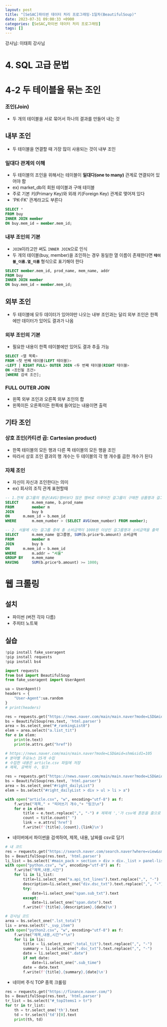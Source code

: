 ```yaml
---
layout: post
title: "[SeSAC]파이썬 데이터 처리 프로그래밍-1일차(BeautifulSoup)"
date: 2023-07-31 09:00:33 +0900
categories: [SeSAC,파이썬 데이터 처리 프로그래밍]
tags: []
---
```



강사님: 이태희 강사님

# 4. SQL 고급 문법
# 4-2 두 테이블을 묶는 조인

### 조인(Join)
- 두 개의 테이블을 서로 묶어서 하나의 결과를 만들어 내는 것

## 내부 조인
- 두 테이블을 연결할 때 가장 많이 사용되는 것이 내부 조인

### 일대다 관계의 이해
- 두 테이블의 조인을 위해서는 테이블이 **일대다(one to many)** 관계로 연결되어 있어야 함
- ex) market_db의 회원 테이블과 구매 테이블
- 주로 기본 키(Primary Key)와 외래 키(Foreign Key) 관계로 맺어져 있다
- 'PK-FK' 관계라고도 부른다

```sql
SELECT *
FROM buy
INNER JOIN member
ON buy.mem_id = member.mem_id;
```

### 내부 조인의 기본
- `JOIN`이라고만 써도 `INNER JOIN`으로 인식
- 두 개의 테이블(buy, member)을 조인하는 경우 동일한 열 이름이 존재한다면 **`테이블_이름.열_이름`** 형식으로 표기해야 한다

```sql
SELECT member.mem_id, prod_name, mem_name, addr
FROM buy
INNER JOIN member
ON buy.mem_id = member.mem_id;
```

## 외부 조인
- 두 테이블에 모두 데이터가 있어야만 나오는 내부 조인과는 달리 외부 조인은 한쪽에만 데이터가 있어도 결과가 나옴

### 외부 조인의 기본
- 필요한 내용이 한쪽 테이블에만 있어도 결과 추출 가능

```SQL
SELECT <열 목록>
FROM <첫 번째 테이블(LEFT 테이블)>
<LEFT | RIGHT FULL> OUTER JOIN <두 번째 테이블(RIGHT 테이블>
ON <조인될 조건>
[WHERE 검색 조건];
```


### FULL OUTER JOIN
- 왼쪽 외부 조인과 오른쪽 외부 조인의 합
- 왼쪽이든 오른쪽이든 한쪽에 들어있는 내용이면 출력


## 기타 조인

### 상호 조인(카티션 곱: Cartesian product)
- 한쪽 테이블의 모든 행과 다른 쪽 테이블의 모든 행을 조인
- 따라서 상호 조인 결과의 행 개수는 두 테이블의 각 행 개수를 곱한 개수가 된다

### 자체 조인
- 자신이 자신과 조인한다는 의미
- ex) 회사의 조직 관계 표현할때


```sql
-- 1.전체 걸그룹의 평균(AVG)멤버보다 많은 멤버로 이루어진 걸그룹이 구매한 상품명과 걸그룹명을 출력
SELECT 		m.mem_name, b.prod_name
FROM 		member m
JOIN 		buy b
ON 		m.mem_id = b.mem_id
WHERE 		m.mem_number > (SELECT AVG(mem_number) FROM member);
```

```sql
-- 2. 서울에 사는 걸그룹 중에 총 소비금액이 1000원 이상인 걸그룹명과 소비금액을 출력
SELECT 		m.mem_name 걸그룹명, SUM(b.price*b.amount) 소비금액
FROM 		member m
JOIN 		buy b
ON 		m.mem_id = b.mem_id
WHERE 		m.addr = "서울"
GROUP BY 	m.mem_name
HAVING 		SUM(b.price*b.amount) >= 1000;
```

# 웹 크롤링

## 설치
- 파이썬 (버전 각자 다름)
- 주피터 노트북

## 실습
```python
!pip install fake_useragent
!pip install requests
!pip install bs4
```

```python
import requests
from bs4 import BeautifulSoup
from fake_useragent import UserAgent

ua = UserAgent()
headers = {
    "User-Agent":ua.random
}
# print(headers)

res = requests.get("https://news.naver.com/main/main.naver?mode=LSD&mid=shm&sid1=105", headers=headers)
bs = BeautifulSoup(res.text, 'html.parser')
area = bs.select_one("#_rankingList0")
elem = area.select("a.list_tit")
for e in elem:
    print(e.text)
    print(e.attrs.get("href"))

```


```python
# https://news.naver.com/main/main.naver?mode=LSD&mid=shm&sid1=105
# 분야별 주요뉴스 15개 수집
# 수집한 내용은 article.csv 파일에 저장
# 제목, 공백의 수, 링크

res = requests.get("https://news.naver.com/main/main.naver?mode=LSD&mid=shm&sid1=105", headers=headers)
bs = BeautifulSoup(res.text, 'html.parser')
area = bs.select_one("#right_dailyList")
elem = bs.select("#right_dailyList > div > ul > li > a")

with open("article.csv", "w", encoding="utf-8") as f:
    f.write("제목," + "띄어쓰기 개수,"+ "링크\n")
    for e in elem:
        title = e.text.replace(",", "-") # 제목에 ','가 csv에 혼돈을 줌으로 변환
        count = title.count(" ")
        link = e.attrs['href']
        f.write(f'{title},{count},{link}\n')
```


- 네이버에서 파이썬을 검색하여, 제목, 내용, 날짜를 csv로 담기

```python
# 내 코드
res = requests.get("https://search.naver.com/search.naver?where=view&sm=tab_jum&query=%ED%8C%8C%EC%9D%B4%EC%8D%AC")
bs = BeautifulSoup(res.text, 'html.parser')
li_list = bs.select('#main_pack > section > div > div._list > panel-list > div > more-contents > div > ul > li')
with open("python.csv", "w", encoding="utf-8") as f:
    f.write("제목,내용,시간")
    for li in li_list:
        title=li.select_one("a.api_txt_lines").text.replace(",", "-")
        description=li.select_one("div.dsc_txt").text.replace(",", "-")
        try:
            date=li.select_one("span.sub_txt").text
        except:
            date=li.select_one("span.date").text
        f.write(f'{title},{description},{date}\n')
```

```python
# 강사님 코드
area = bs.select_one(".lst_total")
lis = area.select("._svp_item")
with open("python2.csv", "w", encoding="utf-8") as f:
    f.write("제목,내용,시간"+"\n")
    for li in lis:
        title = li.select_one(".total_tit").text.replace(",", "-")
        summary = li.select_one(".dsc_txt").text.replace(",", "-")
        date = li.select_one(".date")
        if not date:
            date=li.select_one(".sub_time")
        date = date.text
        f.write(f'{title},{summary},{date}\n')


```

- 네이버 주식 TOP 종목 크롤링

```python
res = requests.get("https://finance.naver.com/")
bs = BeautifulSoup(res.text, 'html.parser')
tr_list = bs.select("#_topItems1 > tr")
for tr in tr_list:
    th = tr.select_one('th').text
    td = tr.select('td')[0].text
    print(th, td)
```


